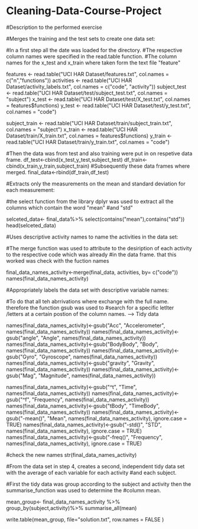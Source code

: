 # Cleaning-Data-Course-Project
#Description to the performed exercise

#Merges the training and the test sets to create one data set:

#In a first step all the date was loaded for the directory.
#The respective column names were specified in the read.table function.
#The column names for the x_test and x_train where taken form the text file "feature"

features <- read.table("UCI HAR Dataset/features.txt", col.names = c("n","functions"))
activities <- read.table("UCI HAR Dataset/activity_labels.txt", col.names = c("code", "activity"))
subject_test <- read.table("UCI HAR Dataset/test/subject_test.txt", col.names = "subject")
x_test <- read.table("UCI HAR Dataset/test/X_test.txt", col.names = features$functions)
y_test <- read.table("UCI HAR Dataset/test/y_test.txt", col.names = "code")

subject_train <- read.table("UCI HAR Dataset/train/subject_train.txt", col.names = "subject")
x_train <- read.table("UCI HAR Dataset/train/X_train.txt", col.names = features$functions)
y_train <- read.table("UCI HAR Dataset/train/y_train.txt", col.names = "code")



#Then the data was from test and also training were put in on respetive data frame. 
df_test<-cbind(x_test,y_test,subject_test)
df_train<-cbind(x_train,y_train,subject_train)
#Subsequently these data frames where merged.
final_data<-rbind(df_train,df_test)

#Extracts only the measurements on the mean and standard deviation for each measurement:

#the select function from the library dplyr was used to extract all the columns which contain the word "mean"
#and "std"

selceted_data<- final_data%>%
        select(contains("mean"),contains("std"))
head(selceted_data)

#Uses descriptive activity names to name the activities in the data set:

#The merge function was used to attribute to the desiription of each activity to the respective code which was already
#in the data frame. that this worked was check with the fuction names

final_data_names_activity<-merge(final_data, activities, by= c("code"))
names(final_data_names_activity)



#Appropriately labels the data set with descriptive variable names:

#To do that all teh abrrivations where exchange with the full name. therefore the function gsub was used to 
#search for a specific letlter /letters at a certain postion of the column names. --> Tidy data

names(final_data_names_activity)<-gsub("Acc", "Accelerometer", names(final_data_names_activity))
names(final_data_names_activity)<-gsub("angle", "Angle", names(final_data_names_activity))
names(final_data_names_activity)<-gsub("BodyBody", "Body", names(final_data_names_activity))
names(final_data_names_activity)<-gsub("Gyro", "Gyroscope", names(final_data_names_activity))
names(final_data_names_activity)<-gsub("gravity", "Gravity", names(final_data_names_activity))
names(final_data_names_activity)<-gsub("Mag", "Magnitude", names(final_data_names_activity))

names(final_data_names_activity)<-gsub("^t", "Time", names(final_data_names_activity))
names(final_data_names_activity)<-gsub("^f", "Frequency", names(final_data_names_activity))
names(final_data_names_activity)<-gsub("tBody", "TimeBody", names(final_data_names_activity))
names(final_data_names_activity)<-gsub("-mean()", "Mean", names(final_data_names_activity), ignore.case = TRUE)
names(final_data_names_activity)<-gsub("-std()", "STD", names(final_data_names_activity), ignore.case = TRUE)
names(final_data_names_activity)<-gsub("-freq()", "Frequency", names(final_data_names_activity), ignore.case = TRUE)

#check the new names
str(final_data_names_activity)

#From the data set in step 4, creates a second, independent tidy data set with the average of each variable for each activity #and each subject.

#First the tidy data was group according to the subject and activity then the summarise_function was used to determine the #column mean.

mean_group<- final_data_names_activity %>%
        group_by(subject,activity)%>%
        summarise_all(mean)
  
write.table(mean_group, file="solution.txt", row.names = FALSE )  

